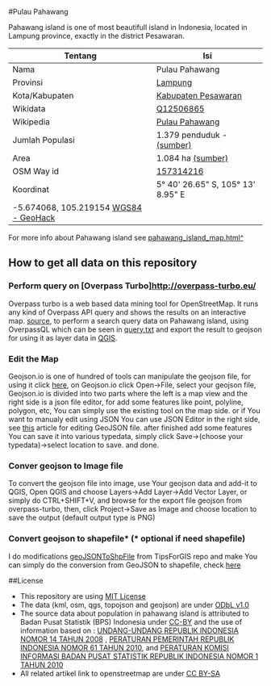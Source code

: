 #Pulau Pahawang

Pahawang island is one of most beautifull island in Indonesia, located in Lampung province, exactly in the district Pesawaran.

Tentang | Isi
---|---
Nama | Pulau Pahawang
Provinsi | [Lampung](https://id.wikipedia.org/wiki/Lampung)
Kota/Kabupaten | [Kabupaten Pesawaran](https://id.wikipedia.org/wiki/Kabupaten_Pesawaran)
Wikidata | [Q12506865](https://www.wikidata.org/wiki/Q12506865)
Wikipedia | [Pulau Pahawang](https://id.wikipedia.org/wiki/Pulau_Pahawang,_Punduh_Pidada,_Pesawaran)
Jumlah Populasi | 1.379 penduduk - [(sumber)](https://www.bps.go.id/website/fileMenu/Penduduk-Indonesia-Menurut-Desa-2010.pdf)
Area | 1.084 ha [(sumber)](http://www.cumilebay.com/2012/08/pulau-pahawang.html)
OSM Way id | [157314216](https://www.openstreetmap.org/way/157314216)
Koordinat | 5° 40' 26.65" S, 105° 13' 8.95" E
  | -5.674068, 105.219154 [WGS84 - GeoHack](https://tools.wmflabs.org/geohack/geohack.php?language=id&pagename=Pulau_Pahawang%2C_Punduh_Pidada%2C_Pesawaran&params=-5.6740676_N_105.2191544_E_)

For more info about Pahawang island see [pahawang_island_map.html^](https://htmlpreview.github.io/?https://raw.githubusercontent.com/BesutKode/uni-task-2-Lidilidian/master/pahawang_island_map.html?token=ARJl5Su-T_H81gHayKbHKseu6Aa0k_axks5YM2iCwA%3D%3D)


## How to get all data on this repository

### Perform query on [Overpass Turbo]http://overpass-turbo.eu/
Overpass turbo is a web based data mining tool for OpenStreetMap. It runs any kind of Overpass API query and shows the results on an interactive map. [source](http://wiki.openstreetmap.org/wiki/Overpass_turbo), to perform a search query data on Pahawang island, using OverpassQL which can be seen in [query.txt](https://github.com/BesutKode/uni-task-2-Lidilidian/blob/master/query.txt) and export the result to geojson for using it as layer data in [QGIS](http://www.qgis.org/en/site/).

### Edit the Map
Geojson.io is one of hundred of tools can manipulate the geojson file, for using it click [here](http://geojson.io), on Geojson.io click Open->File, select your geojson file, Geojson.io is divided into two parts where the left is a map view and the right side is a json file editor, for add some features like point, polyline, polygon, etc, You can simply use the existing tool on the map side. or if You want to manualy edit using JSON You can use JSON Editor in the right side, see [this](http://www.macwright.org/2015/03/23/geojson-second-bite.html#features) article for editing GeoJSON file. after finished add some features You can save it into various typedata, simply click Save->(choose your typedata)->select location to save. and done.

### Conver geojson to Image file
To convert the geojson file into image, use Your geojson data and add-it to QGIS, Open QGIS and choose Layers->Add Layer->Add Vector Layer, or simply do CTRL+SHIFT+V, and browse for the export file geojson from overpass-turbo, then, click Project->Save as Image and choose location to save the output (default output type is PNG)

### Convert geojson to shapefile* (* optional if need shapefile)
I do modifications [geoJSONToShpFile](https://github.com/TipsForGIS/geoJSONToShpFile) from TipsForGIS repo and make You can simply do the conversion from GeoJSON to shapefile, check [here](https://github.com/Lidilidian/geoJSONToShpFile)

##License

- This repository are using [MIT License]((https://github.com/BesutKode/uni-task-2-Lidilidian/blob/master/LICENSE.md))
- The data (kml, osm, qgs, topojson and geojson) are under [ODbL v1.0]((https://github.com/BesutKode/uni-task-2-Lidilidian/blob/master/LICENSE_ODbL.md))
- The source data about population in pahawang island is attributed to Badan Pusat Statistik (BPS) Indonesia under [CC-BY](https://github.com/BesutKode/uni-task-2-Lidilidian/blob/master/LICENSE_CC-BY.md) and the use of information based on : [UNDANG-UNDANG REPUBLIK INDONESIA NOMOR 14 TAHUN 2008](https://www.bps.go.id/website/fileMenu/fileMenu-15.pdf) , [PERATURAN PEMERINTAH REPUBLIK INDONESIA NOMOR 61 TAHUN 2010](https://www.bps.go.id/website/fileMenu/Peraturan-Pemerinrah-RI-No-61-Tahun-2010-tentang-Pelaksanaan-UU-No-14-Tahun-2008-tentang-KIP.pdf), and [PERATURAN KOMISI INFORMASI BADAN PUSAT STATISTIK REPUBLIK INDONESIA NOMOR 1 TAHUN 2010](https://www.bps.go.id/website/fileMenu/Peraturan-Komisi-Informasi-Nomor-1-Tahun-2010-tentang-Standar-Layanan-Informasi-Publik.pdf)
- All related artikel link to openstreetmap are under [CC BY-SA](http://creativecommons.org/licenses/by-sa/2.0/)
